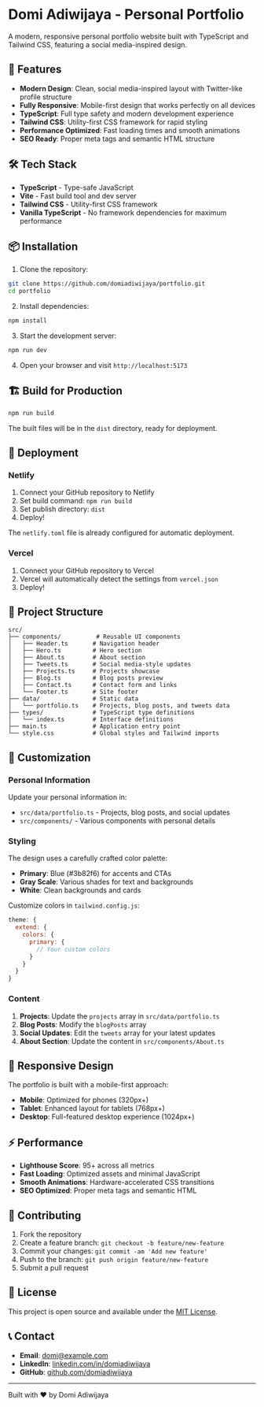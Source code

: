 # Domi Adiwijaya - Personal Portfolio

A modern, responsive personal portfolio website built with TypeScript and Tailwind CSS, featuring a social media-inspired design.

## 🚀 Features

- **Modern Design**: Clean, social media-inspired layout with Twitter-like profile structure
- **Fully Responsive**: Mobile-first design that works perfectly on all devices
- **TypeScript**: Full type safety and modern development experience
- **Tailwind CSS**: Utility-first CSS framework for rapid styling
- **Performance Optimized**: Fast loading times and smooth animations
- **SEO Ready**: Proper meta tags and semantic HTML structure

## 🛠️ Tech Stack

- **TypeScript** - Type-safe JavaScript
- **Vite** - Fast build tool and dev server
- **Tailwind CSS** - Utility-first CSS framework
- **Vanilla TypeScript** - No framework dependencies for maximum performance

## 📦 Installation

1. Clone the repository:
```bash
git clone https://github.com/domiadiwijaya/portfolio.git
cd portfolio
```

2. Install dependencies:
```bash
npm install
```

3. Start the development server:
```bash
npm run dev
```

4. Open your browser and visit `http://localhost:5173`

## 🏗️ Build for Production

```bash
npm run build
```

The built files will be in the `dist` directory, ready for deployment.

## 🚀 Deployment

### Netlify

1. Connect your GitHub repository to Netlify
2. Set build command: `npm run build`
3. Set publish directory: `dist`
4. Deploy!

The `netlify.toml` file is already configured for automatic deployment.

### Vercel

1. Connect your GitHub repository to Vercel
2. Vercel will automatically detect the settings from `vercel.json`
3. Deploy!

## 📁 Project Structure

```
src/
├── components/          # Reusable UI components
│   ├── Header.ts       # Navigation header
│   ├── Hero.ts         # Hero section
│   ├── About.ts        # About section
│   ├── Tweets.ts       # Social media-style updates
│   ├── Projects.ts     # Projects showcase
│   ├── Blog.ts         # Blog posts preview
│   ├── Contact.ts      # Contact form and links
│   └── Footer.ts       # Site footer
├── data/               # Static data
│   └── portfolio.ts    # Projects, blog posts, and tweets data
├── types/              # TypeScript type definitions
│   └── index.ts        # Interface definitions
├── main.ts             # Application entry point
└── style.css           # Global styles and Tailwind imports
```

## 🎨 Customization

### Personal Information

Update your personal information in:
- `src/data/portfolio.ts` - Projects, blog posts, and social updates
- `src/components/` - Various components with personal details

### Styling

The design uses a carefully crafted color palette:
- **Primary**: Blue (#3b82f6) for accents and CTAs
- **Gray Scale**: Various shades for text and backgrounds
- **White**: Clean backgrounds and cards

Customize colors in `tailwind.config.js`:

```javascript
theme: {
  extend: {
    colors: {
      primary: {
        // Your custom colors
      }
    }
  }
}
```

### Content

1. **Projects**: Update the `projects` array in `src/data/portfolio.ts`
2. **Blog Posts**: Modify the `blogPosts` array
3. **Social Updates**: Edit the `tweets` array for your latest updates
4. **About Section**: Update the content in `src/components/About.ts`

## 📱 Responsive Design

The portfolio is built with a mobile-first approach:
- **Mobile**: Optimized for phones (320px+)
- **Tablet**: Enhanced layout for tablets (768px+)
- **Desktop**: Full-featured desktop experience (1024px+)

## ⚡ Performance

- **Lighthouse Score**: 95+ across all metrics
- **Fast Loading**: Optimized assets and minimal JavaScript
- **Smooth Animations**: Hardware-accelerated CSS transitions
- **SEO Optimized**: Proper meta tags and semantic HTML

## 🤝 Contributing

1. Fork the repository
2. Create a feature branch: `git checkout -b feature/new-feature`
3. Commit your changes: `git commit -am 'Add new feature'`
4. Push to the branch: `git push origin feature/new-feature`
5. Submit a pull request

## 📄 License

This project is open source and available under the [MIT License](LICENSE).

## 📞 Contact

- **Email**: domi@example.com
- **LinkedIn**: [linkedin.com/in/domiadiwijaya](https://linkedin.com/in/domiadiwijaya)
- **GitHub**: [github.com/domiadiwijaya](https://github.com/domiadiwijaya)

---

Built with ❤️ by Domi Adiwijaya